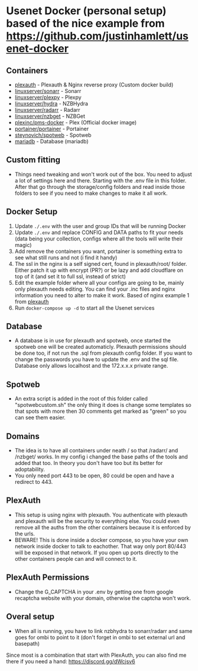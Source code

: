 # Usenet Docker (personal setup) based of the nice example from https://github.com/justinhamlett/usenet-docker

## Containers
* [plexauth](https://github.com/hjone72/PlexAuth) - Plexauth & Nginx reverse proxy (Custom docker build)
* [linuxserver/sonarr](https://github.com/linuxserver/docker-sonarr) - Sonarr
* [linuxserver/plexpy](https://github.com/linuxserver/docker-plexpy) - Plexpy
* [linuxserver/hydra](https://github.com/linuxserver/docker-hydra) - NZBHydra
* [linuxserver/radarr](https://github.com/linuxserver/docker-radarr) - Radarr
* [linuxserver/nzbget](https://github.com/linuxserver/docker-nzbget) - NZBGet
* [plexinc/pms-docker](https://github.com/plexinc/pms-docker) - Plex (Official docker image)
* [portainer/portainer](https://github.com/portainer/portainer) - Portainer
* [steynovich/spotweb](https://github.com/steynovich/docker-spotweb) - Spotweb
* [mariadb](https://hub.docker.com/_/mariadb/) - Database (mariadb)

## Custom fitting
* Things need tweaking and won't work out of the box. You need to adjust a lot of settings here and there. Starting with the .env file in this folder. After that go through the storage/config folders and read inside those folders to see if you need to make changes to make it all work.

## Docker Setup
1. Update `./.env` with the user and group IDs that will be running Docker
2. Update `./.env` and replace CONFIG and DATA paths to fit your needs (data being your collection, configs where all the tools will write their magic)
3. Add remove the containers you want, portainer is something extra to see what still runs and not (i find it handy)
4. The ssl in the nginx is a self signed cert, found in plexauth/root/ folder. Either patch it up with encrypt (PR?) or be lazy and add cloudflare on top of it (and set it to full ssl, instead of strict)
5. Edit the example folder where all your configs are going to be, mainly only plexauth needs editing. You can find your .inc files and nginx information you need to alter to make it work. Based of nginx example 1 from [plexauth](https://github.com/hjone72/PlexAuth/tree/master/nginx_example)
3. Run `docker-compose up -d` to start all the Usenet services

## Database
* A database is in use for plexauth and spotweb, once started the spotweb one will be created automaticly. Plexauth permissions should be done too, if not run the .sql from plexauth config folder. If you want to change the passwords you have to update the .env and the sql file. Database only allows localhost and the 172.x.x.x private range.

## Spotweb
* An extra script is added in the root of this folder called "spotwebcustom.sh" the only thing it does is change some templates so that spots with more then 30 comments get marked as "green" so you can see them easier.

## Domains
* The idea is to have all containers under neath / so that /radarr/ and /nzbget/ works. In my config i changed the base paths of the tools and added that too. In theory you don't have too but its better for adoptability.
* You only need port 443 to be open, 80 could be open and have a redirect to 443. 

## PlexAuth
* This setup is using nginx with plexauth. You authenticate with plexauth and plexauth will be the security to everything else. You could even remove all the auths from the other containers because it is enforced by the urls.
* BEWARE! This is done inside a docker compose, so you have your own network inside docker to talk to eachother. That way only port 80/443 will be exposed in that network. If you open up ports directly to the other containers people can and will connect to it.

## PlexAuth Permissions
* Change the G_CAPTCHA in your .env by getting one from google recaptcha website with your domain, otherwise the captcha won't work.

## Overal setup
* When all is running, you have to link nzbhydra to sonarr/radarr and same goes for ombi to point to it (don't forget in ombi to set external url and basepath) 

Since most is a combination that start with PlexAuth, you can also find me there if you need a hand: https://discord.gg/dWcjsv6
